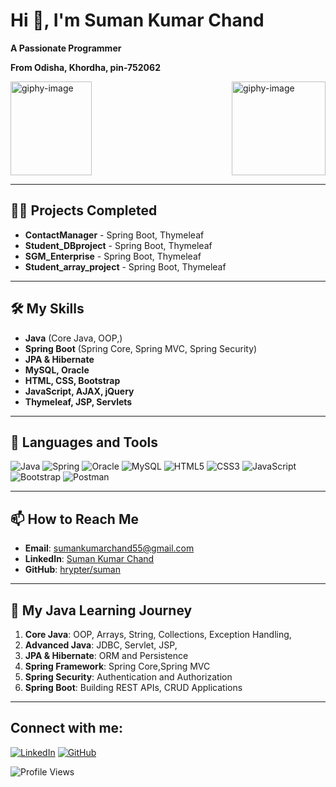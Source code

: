 # Hi 👋, I'm Suman Kumar Chand 

**A Passionate Programmer**  

**From Odisha, Khordha, pin-752062**

<img src="https://github.com/user-attachments/assets/8dbd62dc-b011-49d5-8b8d-20c98948b33d" alt="giphy-image" height="150" width="130"/>
<img src="https://github.com/user-attachments/assets/f3b22862-2260-4d2f-ac58-9f54c8040820" alt="giphy-image" height="150" align="right"/>

---


## 👨‍💻 Projects Completed
- **ContactManager** - Spring Boot, Thymeleaf  
- **Student_DBproject** - Spring Boot, Thymeleaf
- **SGM_Enterprise** - Spring Boot, Thymeleaf  
- **Student_array_project** - Spring Boot, Thymeleaf
  
---

## 🛠 My Skills

- **Java** (Core Java, OOP,)
- **Spring Boot** (Spring Core, Spring MVC, Spring Security)
- **JPA & Hibernate**  
- **MySQL, Oracle**  
- **HTML, CSS, Bootstrap**  
- **JavaScript, AJAX, jQuery**  
- **Thymeleaf, JSP, Servlets**  

---

## 🧰 Languages and Tools

![Java](https://img.shields.io/badge/Java-ED8B00?style=for-the-badge&logo=java&logoColor=white)
![Spring](https://img.shields.io/badge/Spring-6DB33F?style=for-the-badge&logo=spring&logoColor=white)
![Oracle](https://img.shields.io/badge/Oracle-F80000?style=for-the-badge&logo=oracle&logoColor=white)
![MySQL](https://img.shields.io/badge/MySQL-4479A1?style=for-the-badge&logo=mysql&logoColor=white)
![HTML5](https://img.shields.io/badge/HTML5-E34F26?style=for-the-badge&logo=html5&logoColor=white)
![CSS3](https://img.shields.io/badge/CSS3-1572B6?style=for-the-badge&logo=css3&logoColor=white)
![JavaScript](https://img.shields.io/badge/JavaScript-F7DF1E?style=for-the-badge&logo=javascript&logoColor=black)
![Bootstrap](https://img.shields.io/badge/Bootstrap-563D7C?style=for-the-badge&logo=bootstrap&logoColor=white)
![Postman](https://img.shields.io/badge/Postman-FF6C37?style=for-the-badge&logo=postman&logoColor=white)

---

## 📫 How to Reach Me

- **Email**: [sumankumarchand55@gmail.com](mailto:sumankumarchand55@gmail.com)
- **LinkedIn**: [Suman Kumar Chand](https://www.linkedin.com/in/sumankchand)
- **GitHub**: [hrypter/suman](https://github.com/sumankumarchand55)

---

## 🌱 My Java Learning Journey

1. **Core Java**: OOP, Arrays, String, Collections, Exception Handling,
2. **Advanced Java**: JDBC, Servlet, JSP,
3. **JPA & Hibernate**: ORM and Persistence
4. **Spring Framework**: Spring Core,Spring MVC
5. **Spring Security**: Authentication and Authorization
6. **Spring Boot**: Building REST APIs, CRUD Applications
---

## Connect with me:

[![LinkedIn](https://img.shields.io/badge/LinkedIn-0A66C2?style=for-the-badge&logo=linkedin&logoColor=white)](https://www.linkedin.com/in/sumankchand)
[![GitHub](https://img.shields.io/badge/GitHub-100000?style=for-the-badge&logo=github&logoColor=white)](https://github.com/sumankumarchand55)

![Profile Views](https://img.shields.io/badge/Profile%20Views-123-brightgreen)


